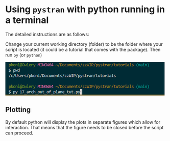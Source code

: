 # Using `pystran` with python running in a terminal



The detailed instructions are as follows:

Change your current working directory (folder)
to be the folder where your script is located (it could be a tutorial that comes with the package).
Then run `py` (or `python`)

![run a tutorial](folder_and_run.png)



## Plotting

By default python will display the plots in separate figures which allow for interaction.
That means that the figure needs to be closed before the script can proceed.
